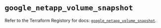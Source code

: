 # `google_netapp_volume_snapshot`

Refer to the Terraform Registory for docs: [`google_netapp_volume_snapshot`](https://registry.terraform.io/providers/hashicorp/google/5.29.0/docs/resources/netapp_volume_snapshot).
